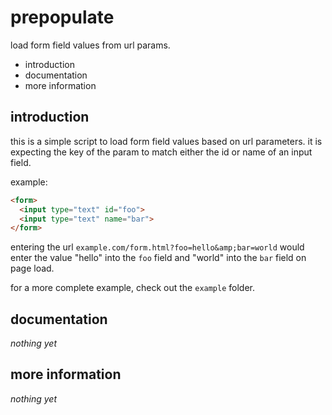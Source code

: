 prepopulate
===========

load form field values from url params.

 * introduction
 * documentation
 * more information

introduction
------------

this is a simple script to load form field values based on
url parameters.  it is expecting the key of the param to
match either the id or name of an input field.

example:

```html
<form>
  <input type="text" id="foo">
  <input type="text" name="bar">
</form>
```

entering the url `example.com/form.html?foo=hello&amp;bar=world`
would enter the value "hello" into the `foo` field and
"world" into the `bar` field on page load.

for a more complete example, check out the `example` folder.

documentation
-------------

_nothing yet_

more information
----------------

_nothing yet_
